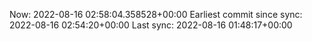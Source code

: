 Now: 2022-08-16 02:58:04.358528+00:00 Earliest commit since sync: 2022-08-16 02:54:20+00:00 Last sync: 2022-08-16 01:48:17+00:00
